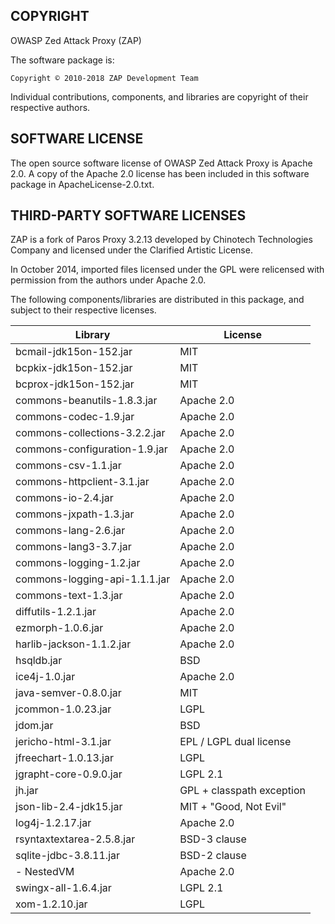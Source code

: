 COPYRIGHT
---------

OWASP Zed Attack Proxy (ZAP)

The software package is:

    Copyright © 2010-2018 ZAP Development Team

Individual contributions, components, and libraries are copyright of their
respective authors.

SOFTWARE LICENSE
----------------

The open source software license of OWASP Zed Attack Proxy is Apache 2.0.
A copy of the Apache 2.0 license has been included in this software package
in ApacheLicense-2.0.txt.

THIRD-PARTY SOFTWARE LICENSES
-----------------------------

ZAP is a fork of Paros Proxy 3.2.13 developed by Chinotech Technologies Company
and licensed under the Clarified Artistic License.

In October 2014, imported files licensed under the GPL were relicensed with
permission from the authors under Apache 2.0.

The following components/libraries are distributed in this package,
and subject to their respective licenses.

| Library                       | License                   |
|-------------------------------|---------------------------|
| bcmail-jdk15on-152.jar        | MIT                       |
| bcpkix-jdk15on-152.jar        | MIT                       |
| bcprox-jdk15on-152.jar        | MIT                       |
| commons-beanutils-1.8.3.jar   | Apache 2.0                |
| commons-codec-1.9.jar         | Apache 2.0                |
| commons-collections-3.2.2.jar | Apache 2.0                |
| commons-configuration-1.9.jar | Apache 2.0                |
| commons-csv-1.1.jar           | Apache 2.0                |
| commons-httpclient-3.1.jar    | Apache 2.0                |
| commons-io-2.4.jar            | Apache 2.0                |
| commons-jxpath-1.3.jar        | Apache 2.0                |
| commons-lang-2.6.jar          | Apache 2.0                |
| commons-lang3-3.7.jar         | Apache 2.0                |
| commons-logging-1.2.jar       | Apache 2.0                |
| commons-logging-api-1.1.1.jar | Apache 2.0                |
| commons-text-1.3.jar          | Apache 2.0                |
| diffutils-1.2.1.jar           | Apache 2.0                |
| ezmorph-1.0.6.jar             | Apache 2.0                |
| harlib-jackson-1.1.2.jar      | Apache 2.0                |
| hsqldb.jar                    | BSD                       |
| ice4j-1.0.jar                 | Apache 2.0                |
| java-semver-0.8.0.jar         | MIT                       |
| jcommon-1.0.23.jar            | LGPL                      |
| jdom.jar                      | BSD                       |
| jericho-html-3.1.jar          | EPL / LGPL dual license   |
| jfreechart-1.0.13.jar         | LGPL                      |
| jgrapht-core-0.9.0.jar        | LGPL 2.1                  |
| jh.jar                        | GPL + classpath exception |
| json-lib-2.4-jdk15.jar        | MIT + "Good, Not Evil"    |
| log4j-1.2.17.jar              | Apache 2.0                |
| rsyntaxtextarea-2.5.8.jar     | BSD-3 clause              |
| sqlite-jdbc-3.8.11.jar        | BSD-2 clause              |
| - NestedVM                    | Apache 2.0                |
| swingx-all-1.6.4.jar          | LGPL 2.1                  |
| xom-1.2.10.jar                | LGPL                      |
